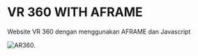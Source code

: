 # VR 360 WITH AFRAME

Website VR 360 dengan menggunakan AFRAME dan Javascript

![AR360.](https://i.imgur.com/gYEWXbq.png)
